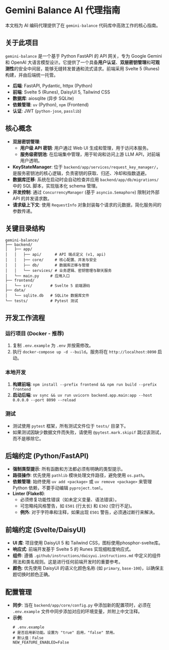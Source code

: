 # Gemini Balance AI 代理指南

本文档为 AI 编码代理提供了在 `gemini-balance` 代码库中高效工作的核心指南。

## 关于此项目

`gemini-balance` 是一个基于 Python FastAPI 的 API 网关，专为 Google Gemini 和 OpenAI 大语言模型设计。它提供了一个具备**用户认证**、**双层密钥管理**和**可观测性**的安全中间层，能够无缝转发普通和流式请求。前端采用 Svelte 5 (Runes) 构建，并由后端统一托管。

- **后端**: FastAPI, Pydantic, httpx (Python)
- **前端**: Svelte 5 (Runes), DaisyUI 5, Tailwind CSS
- **数据库**: aiosqlite (异步 SQLite)
- **依赖管理**: `uv` (Python), `npm` (Frontend)
- **认证**: JWT (`python-jose`, `passlib`)

## 核心概念

- **双层密钥管理**:
    - **用户级 API 密钥**: 用户通过 Web UI 生成和管理，用于访问本服务。
    - **服务级密钥池**: 在后端集中管理，用于轮询和访问上游 LLM API，对前端用户透明。
- **KeyStateManager**: 位于 `backend/app/services/request_key_manager/`，是服务密钥池的核心逻辑，负责密钥的获取、归还、冷却和指数退避。
- **数据库迁移**: 系统在启动时会自动检查并应用 `backend/app/db/migrations/` 中的 SQL 脚本，实现版本化 schema 管理。
- **并发控制**: 通过 `ConcurrencyManager` (基于 `asyncio.Semaphore`) 限制对外部 API 的并发请求数。
- **请求级上下文**: 使用 `RequestInfo` 对象封装每个请求的元数据，简化服务间的参数传递。

## 关键目录结构

```
gemini-balance/
├── backend/
│   ├── app/
│   │   ├── api/      # API 端点定义 (v1, api)
│   │   ├── core/     # 核心配置、并发与安全
│   │   ├── db/       # 数据库迁移与管理
│   │   └── services/ # 业务逻辑、密钥管理与聊天服务
│   └── main.py     # 应用入口
├── frontend/
│   └── src/        # Svelte 5 前端源码
├── data/
│   └── sqlite.db   # SQLite 数据库文件
└── tests/          # Pytest 测试
```

## 开发工作流程

### 运行项目 (Docker - 推荐)

1.  复制 `.env.example` 为 `.env` 并按需修改。
2.  执行 `docker-compose up -d --build`。服务将在 `http://localhost:8090` 启动。

### 本地开发

1.  **构建前端**: `npm install --prefix frontend && npm run build --prefix frontend`
2.  **启动后端**: `uv sync && uv run uvicorn backend.app.main:app --host 0.0.0.0 --port 8090 --reload`

### 测试

- 测试使用 `pytest` 框架，所有测试文件位于 `tests/` 目录下。
- 如果测试因缺少数据文件而失败，请使用 `@pytest.mark.skipif` 跳过该测试，而不是移除它。

## 后端约定 (Python/FastAPI)

- **强制类型提示**: 所有函数和方法都必须有明确的类型提示。
- **路径操作**: 优先使用 `pathlib` 模块处理文件路径，避免使用 `os.path`。
- **依赖管理**: 始终使用 `uv add <package>` 或 `uv remove <package>` 来管理 Python 依赖，不要手动编辑 `pyproject.toml`。
- **Linter (Flake8)**:
    - 必须修复功能性错误（如未定义变量、语法错误）。
    - 可忽略纯风格警告，如 `E501` (行太长) 和 `E302` (空行不足)。
    - **例外**: 对于字符串和注释，如果出现 `E501` 警告，必须通过断行来解决。

## 前端约定 (Svelte/DaisyUI)

- **UI 库**: 项目使用 DaisyUI 5 和 Tailwind CSS，图标使用phosphor-svelte库。
- **响应式**: 前端开发基于 Svelte 5 的 Runes 实现细粒度响应式。
- **组件**: 遵循 `.github/instructions/daisyui.instructions.md` 中定义的组件用法和类名规则。这是进行任何前端开发时的重要参考。
- **颜色**: 优先使用 DaisyUI 的语义化颜色名称 (如 `primary`, `base-100`)，以确保主题切换时颜色正确。

## 配置管理

- **同步**: 当在 `backend/app/core/config.py` 中添加新的配置项时，必须在 `.env.example` 文件中同步添加对应的环境变量，并附上中文注释。
- **示例**:
  ```
  # .env.example
  # 是否启用新功能。设置为 "true" 启用，"false" 禁用。
  # 默认值：False
  NEW_FEATURE_ENABLED=False
  ```
